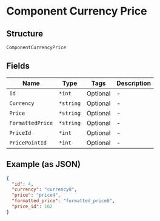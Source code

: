 
# Component Currency Price

## Structure

`ComponentCurrencyPrice`

## Fields

| Name | Type | Tags | Description |
|  --- | --- | --- | --- |
| `Id` | `*int` | Optional | - |
| `Currency` | `*string` | Optional | - |
| `Price` | `*string` | Optional | - |
| `FormattedPrice` | `*string` | Optional | - |
| `PriceId` | `*int` | Optional | - |
| `PricePointId` | `*int` | Optional | - |

## Example (as JSON)

```json
{
  "id": 4,
  "currency": "currency8",
  "price": "price4",
  "formatted_price": "formatted_price6",
  "price_id": 162
}
```

